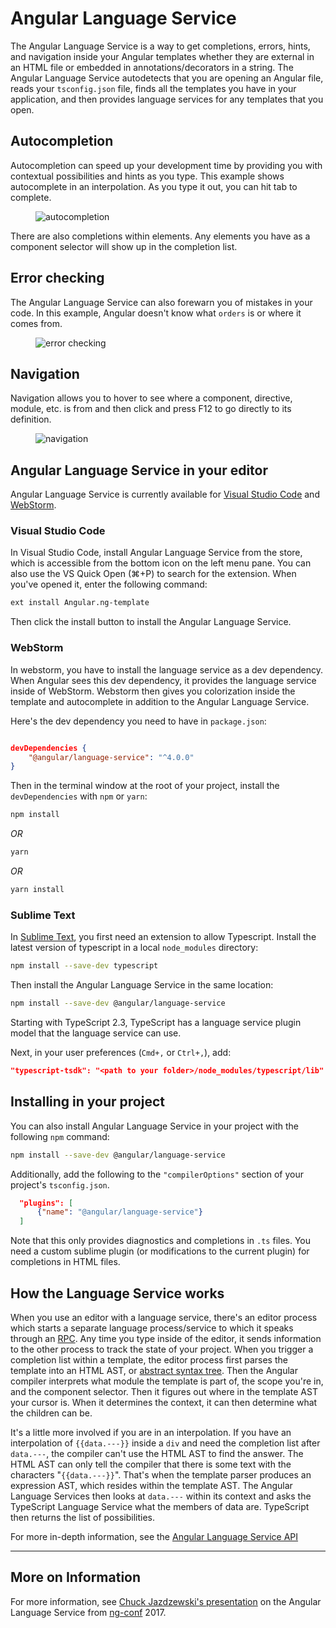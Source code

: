 # Angular Language Service

The Angular Language Service is a way to get completions, errors, 
hints, and navigation inside your Angular templates whether they 
are external in an HTML file or embedded in annotations/decorators 
in a string. The Angular Language Service autodetects that you are 
opening an Angular file, reads your `tsconfig.json` file, finds all the 
templates you have in your application, and then provides language 
services for any templates that you open.


## Autocompletion

Autocompletion can speed up your development time by providing you with 
contextual possibilities and hints as you type. This example shows 
autocomplete in an interpolation. As you type it out, 
you can hit tab to complete.

<figure>
  <img src="generated/images/guide/language-service/language-completion.gif" alt="autocompletion">
</figure>

There are also completions within 
elements. Any elements you have as a component selector will 
show up in the completion list.

## Error checking

The Angular Language Service can also forewarn you of mistakes in your code. 
In this example, Angular doesn't know what `orders` is or where it comes from. 

<figure>
  <img src="generated/images/guide/language-service/language-error.gif" alt="error checking">
</figure>

## Navigation

Navigation allows you to hover to 
see where a component, directive, module, etc. is from and then 
click and press F12 to go directly to its definition.

<figure>
  <img src="generated/images/guide/language-service/language-navigation.gif" alt="navigation">
</figure>


## Angular Language Service in your editor

Angular Language Service is currently available for [Visual Studio Code](https://code.visualstudio.com/) and 
[WebStorm](https://www.jetbrains.com/webstorm). 

### Visual Studio Code

In Visual Studio Code, install Angular Language Service from the store, 
which is accessible from the bottom icon on the left menu pane. 
You can also use the VS Quick Open (⌘+P) to search for the extension. When you've opened it, 
enter the following command: 

```sh
ext install Angular.ng-template
```

Then click the install button to install the Angular Language Service. 


### WebStorm

In webstorm, you have to install the language service as a dev dependency. 
When Angular sees this dev dependency, it provides the 
language service inside of WebStorm. Webstorm then gives you 
colorization inside the template and autocomplete in addition to the Angular Language Service.

Here's the dev dependency 
you need to have in `package.json`:

```json

devDependencies {
	"@angular/language-service": "^4.0.0"
}
```

Then in the terminal window at the root of your project, 
install the `devDependencies` with `npm` or `yarn`: 

```sh
npm install 
```
*OR* 

```sh
yarn
```

*OR* 

```sh
yarn install
```


### Sublime Text

In [Sublime Text](https://www.sublimetext.com/), you first need an extension to allow Typescript. 
Install the latest version of typescript in a local `node_modules` directory:

```sh
npm install --save-dev typescript
```

Then install the Angular Language Service in the same location:
```sh
npm install --save-dev @angular/language-service
```

Starting with TypeScript 2.3, TypeScript has a language service plugin model that the language service can use. 

Next, in your user preferences (`Cmd+,` or `Ctrl+,`), add:

```json
"typescript-tsdk": "<path to your folder>/node_modules/typescript/lib"
```


## Installing in your project

You can also install Angular Language Service in your project with the 
following `npm` command:

```sh
npm install --save-dev @angular/language-service
```
Additionally, add the following to the `"compilerOptions"` section of 
your project's `tsconfig.json`.

```json
  "plugins": [
      {"name": "@angular/language-service"}
  ]
```
Note that this only provides diagnostics and completions in `.ts` 
files. You need a custom sublime plugin (or modifications to the current plugin) 
for completions in HTML files.


## How the Language Service works

When you use an editor with a language service, there's an 
editor process which starts a separate language process/service 
to which it speaks through an [RPC](https://en.wikipedia.org/wiki/Remote_procedure_call). 
Any time you type inside of the editor, it sends information to the other process to 
track the state of your project. When you trigger a completion list within a template, the editor process first parses the template into an HTML AST, or [abstract syntax tree](https://en.wikipedia.org/wiki/Abstract_syntax_tree). Then the Angular compiler interprets 
what module the template is part of, the scope you're in, and the component selector. Then it figures out where in the template AST your cursor is. When it determines the 
context, it can then determine what the children can be.

It's a little more involved if you are in an interpolation. If you have an interpolation of `{{data.---}}` inside a `div` and need the completion list after `data.---`, the compiler can't use the HTML AST to find the answer. The HTML AST can only tell the compiler that there is some text with the characters "`{{data.---}}`". That's when the template parser produces an expression AST, which resides within the template AST. The Angular Language Services then looks at `data.---` within its context and asks the TypeScript Language Service what the members of data are. TypeScript then returns the list of possibilities.


For more in-depth information, see the 
[Angular Language Service API](https://github.com/angular/angular/blob/master/packages/language-service/src/types.ts)








<hr>

## More on Information

For more information, see [Chuck Jazdzewski's presentation](https://www.youtube.com/watch?v=ez3R0Gi4z5A&t=368s) on the Angular Language 
Service from [ng-conf](https://www.ng-conf.org/) 2017.


